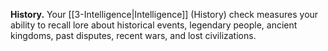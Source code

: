 **History.** Your [[3-Intelligence|Intelligence]] (History) check measures your ability to recall lore about historical events, legendary people, ancient kingdoms, past disputes, recent wars, and lost civilizations.